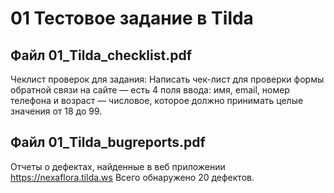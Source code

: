 # 01 Тестовое задание в Tilda
## Файл 01_Tilda_checklist.pdf 
Чеклист проверок для задания:
Написать чек-лист для проверки формы обратной связи на сайте — есть 4 поля ввода: имя, email, номер телефона и возраст — числовое, которое должно принимать целые значения от 18 до 99.
## Файл 01_Tilda_bugreports.pdf 
Отчеты о дефектах, найденные в веб приложении https://nexaflora.tilda.ws
Всего обнаружено 20 дефектов.
